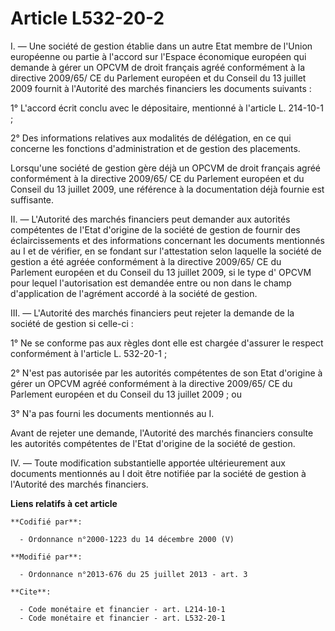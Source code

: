# Article L532-20-2

I. ― Une société de gestion établie dans un autre Etat membre de l'Union européenne ou partie à l'accord sur l'Espace
économique européen qui demande à gérer un      OPCVM de droit français agréé conformément à la directive 2009/65/ CE du
Parlement européen et du Conseil du 13 juillet 2009 fournit à l'Autorité des marchés financiers les documents suivants : 

1° L'accord écrit conclu avec le dépositaire, mentionné à l'article L. 214-10-1 ; 

2° Des informations relatives aux modalités de délégation, en ce qui concerne les fonctions d'administration et de gestion
des placements. 

Lorsqu'une société de gestion gère déjà un      OPCVM de droit français agréé conformément à la directive 2009/65/ CE du
Parlement européen et du Conseil du 13 juillet 2009, une référence à la documentation déjà fournie est suffisante. 

II. ― L'Autorité des marchés financiers peut demander aux autorités compétentes de l'Etat d'origine de la société de gestion
de fournir des éclaircissements et des informations concernant les documents mentionnés au I et de vérifier, en se fondant
sur l'attestation selon laquelle la société de gestion a été agréée conformément à la directive 2009/65/ CE du Parlement
européen et du Conseil du 13 juillet 2009, si le type d'      OPCVM pour lequel l'autorisation est demandée entre ou non dans
le champ d'application de l'agrément accordé à la société de gestion. 

III. ― L'Autorité des marchés financiers peut rejeter la demande de la société de gestion si celle-ci : 

1° Ne se conforme pas aux règles dont elle est chargée d'assurer le respect conformément à l'article L. 532-20-1 ; 

2° N'est pas autorisée par les autorités compétentes de son Etat d'origine à gérer un      OPCVM agréé conformément à la
directive 2009/65/ CE du Parlement européen et du Conseil du 13 juillet 2009 ; ou 

3° N'a pas fourni les documents mentionnés au I. 

Avant de rejeter une demande, l'Autorité des marchés financiers consulte les autorités compétentes de l'Etat d'origine de la
société de gestion. 

IV. ― Toute modification substantielle apportée ultérieurement aux documents mentionnés au I doit être notifiée par la
société de gestion à l'Autorité des marchés financiers.

**Liens relatifs à cet article**

	**Codifié par**:

	  - Ordonnance n°2000-1223 du 14 décembre 2000 (V)

	**Modifié par**:

	  - Ordonnance n°2013-676 du 25 juillet 2013 - art. 3

	**Cite**:

	  - Code monétaire et financier - art. L214-10-1
	  - Code monétaire et financier - art. L532-20-1

